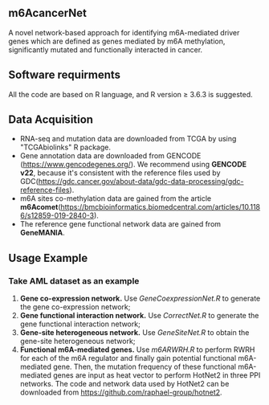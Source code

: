 ## m6AcancerNet
A novel network-based approach for identifying m6A-mediated driver genes which are defined as genes mediated by m6A methylation, significantly mutated and functionally interacted in cancer.
## Software requirments
All the code are based on R language, and R version ≥ 3.6.3  is suggested.
## Data Acquisition
* RNA-seq and mutation data are downloaded from TCGA by using "TCGAbiolinks" R package.
* Gene annotation data are downloaded from GENCODE (https://www.gencodegenes.org/). We recommend using **GENCODE v22**, because it's consistent with the reference files used by GDC(https://gdc.cancer.gov/about-data/gdc-data-processing/gdc-reference-files).
* m6A sites co-methylation data are gained from the article **m6Acomet**(https://bmcbioinformatics.biomedcentral.com/articles/10.1186/s12859-019-2840-3).
* The reference gene functional network data are gained from **GeneMANIA**.
## Usage Example
### Take AML dataset as an example
1. **Gene co-expression network.** Use *GeneCoexpressionNet.R* to generate the gene co-expression network;
2. **Gene functional interaction network.** Use *CorrectNet.R* to generate the gene functional interaction network;
3. **Gene-site heterogeneous network.** Use *GeneSiteNet.R* to obtain the gene-site heterogeneous network;
4. **Functional m6A-mediated genes.** Use *m6ARWRH.R* to perform RWRH for each of the m6A regulator and finally gain potential functional m6A-mediated gene.
Then, the mutation frequency of these functional m6A-mediated genes are input as heat vector to perform HotNet2 in three PPI networks. The code and network data used by HotNet2 can be downloaded from https://github.com/raphael-group/hotnet2.
